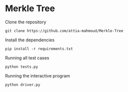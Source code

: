 # Merkle Tree
 
Clone the repository

```
git clone https://github.com/attia-mahmoud/Merkle-Tree
```

Install the dependencies

```
pip install -r requirements.txt
```

Running all test cases

```
python tests.py
```

Running the interactive program

```
python driver.py
```

